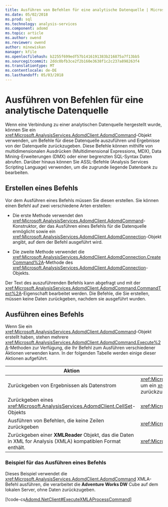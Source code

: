 ```yaml
---
title: Ausführen von Befehlen für eine analytische Datenquelle | Microsoft Docs
ms.date: 05/02/2018
ms.prod: sql
ms.technology: analysis-services
ms.component: adomd
ms.topic: article
ms.author: owend
ms.reviewer: owend
author: minewiskan
manager: kfile
ms.openlocfilehash: b2255f699edf57b1416191383b216875a7f13bb5
ms.sourcegitcommit: 2ddc0bfb3ce2f2b160e3638f1c2c237a898263f4
ms.translationtype: MT
ms.contentlocale: de-DE
ms.lasthandoff: 05/03/2018
---
```

# <a name="executing-commands-against-an-analytical-data-source"></a>Ausführen von Befehlen für eine analytische Datenquelle
  Wenn eine Verbindung zu einer analytischen Datenquelle hergestellt wurde, können Sie ein <xref:Microsoft.AnalysisServices.AdomdClient.AdomdCommand>-Objekt verwenden, um Befehle für diese Datenquelle auszuführen und Ergebnisse von der Datenquelle zurückzugeben. Diese Befehle können mithilfe von multidimensionalen Ausdrücken (Multidimensional Expressions, MDX), Data Mining-Erweiterungen (DMX) oder einer begrenzten SQL-Syntax Daten abrufen. Darüber hinaus können Sie ASSL-Befehle (Analysis Services Scripting Language) verwenden, um die zugrunde liegende Datenbank zu bearbeiten.  
  
## <a name="creating-a-command"></a>Erstellen eines Befehls  
 Vor dem Ausführen eines Befehls müssen Sie diesen erstellen. Sie können einen Befehl auf zwei verschiedene Arten erstellen:  
  
-   Die erste Methode verwendet den <xref:Microsoft.AnalysisServices.AdomdClient.AdomdCommand>-Konstruktor, der das Ausführen eines Befehls für die Datenquelle ermöglicht sowie ein <xref:Microsoft.AnalysisServices.AdomdClient.AdomdConnection>-Objekt angibt, auf dem der Befehl ausgeführt wird.  
  
-   Die zweite Methode verwendet die <xref:Microsoft.AnalysisServices.AdomdClient.AdomdConnection.CreateCommand%2A>-Methode des <xref:Microsoft.AnalysisServices.AdomdClient.AdomdConnection>-Objekts.  
  
 Der Text des auszuführenden Befehls kann abgefragt und mit der <xref:Microsoft.AnalysisServices.AdomdClient.AdomdCommand.CommandText%2A>-Eigenschaft bearbeitet werden. Die Befehle, die Sie erstellen, müssen keine Daten zurückgeben, nachdem sie ausgeführt wurden.  
  
## <a name="running-a-command"></a>Ausführen eines Befehls  
 Wenn Sie ein <xref:Microsoft.AnalysisServices.AdomdClient.AdomdCommand>-Objekt erstellt haben, stehen mehrere <xref:Microsoft.AnalysisServices.AdomdClient.AdomdCommand.Execute%2A>-Methoden zur Verfügung, die Ihr Befehl zum Ausführen verschiedener Aktionen verwenden kann. In der folgenden Tabelle werden einige dieser Aktionen aufgeführt.  
  
|Aktion|Verwenden Sie diese Methode|  
|--------|---------------------|  
|Zurückgeben von Ergebnissen als Datenstrom|<xref:Microsoft.AnalysisServices.AdomdClient.AdomdCommand.ExecuteReader%2A>, um ein <xref:Microsoft.AnalysisServices.AdomdClient.AdomdDataReader>-Objekt zurückzugeben|  
|Zurückgeben eines <xref:Microsoft.AnalysisServices.AdomdClient.CellSet>-Objekts|<xref:Microsoft.AnalysisServices.AdomdClient.AdomdCommand.ExecuteCellSet%2A>|  
|Ausführen von Befehlen, die keine Zeilen zurückgeben|<xref:Microsoft.AnalysisServices.AdomdClient.AdomdCommand.ExecuteNonQuery%2A>|  
|Zurückgeben einer **XMLReader** Objekt, das die Daten in XML for Analysis (XMLA) kompatiblen Format enthält.|<xref:Microsoft.AnalysisServices.AdomdClient.AdomdCommand.ExecuteXmlReader%2A>|  
  
### <a name="example-of-running-a-command"></a>Beispiel für das Ausführen eines Befehls  
 Dieses Beispiel verwendet die <xref:Microsoft.AnalysisServices.AdomdClient.AdomdCommand> XMLA-Befehl ausführen, die verarbeitet die **Adventure Works DW** Cube auf dem lokalen Server, ohne Daten zurückzugeben.  
  
 [!code-cs[Adomd.NetClient#ExecuteXMLAProcessCommand](../../analysis-services/multidimensional-models-adomd-net-client/codesnippet/csharp/executing-commands-again_1.cs)]  
  
  
